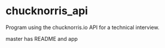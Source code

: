 # chucknorris_api
Program using the chucknorris.io API for a technical interview. 

master has README and app

